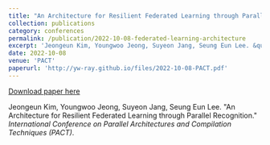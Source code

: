 ```yaml
---
title: "An Architecture for Resilient Federated Learning through Parallel Recognition"
collection: publications
category: conferences
permalink: /publication/2022-10-08-federated-learning-architecture
excerpt: 'Jeongeun Kim, Youngwoo Jeong, Suyeon Jang, Seung Eun Lee. &quot;An Architecture for Resilient Federated Learning through Parallel Recognition.&quot; <i>International Conference on Parallel Architectures and Compilation Techniques (PACT)</i>.'
date: 2022-10-08
venue: 'PACT'
paperurl: 'http://yw-ray.github.io/files/2022-10-08-PACT.pdf'
---
```


<a href='http://yw-ray.github.io/files/2022-10-08-PACT.pdf'>Download paper here</a>

Jeongeun Kim, Youngwoo Jeong, Suyeon Jang, Seung Eun Lee. &quot;An Architecture for Resilient Federated Learning through Parallel Recognition.&quot; <i>International Conference on Parallel Architectures and Compilation Techniques (PACT)</i>.
